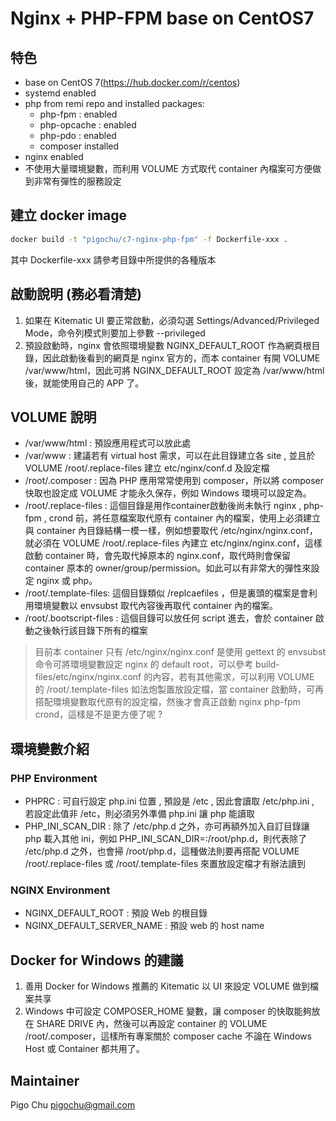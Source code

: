 Nginx + PHP-FPM base on CentOS7
===============================


## 特色 ##

- base on CentOS 7(https://hub.docker.com/r/centos)
- systemd enabled
- php from remi repo and installed packages:
  - php-fpm : enabled
  - php-opcache : enabled
  - php-pdo : enabled
  - composer installed
- nginx enabled
- 不使用大量環境變數，而利用 VOLUME 方式取代 container 內檔案可方便做到非常有彈性的服務設定

## 建立 docker image ##

```bash
docker build -t "pigochu/c7-nginx-php-fpm" -f Dockerfile-xxx .
```
其中 Dockerfile-xxx 請參考目錄中所提供的各種版本

## 啟動說明 (務必看清楚) ##

1. 如果在 Kitematic UI 要正常啟動，必須勾選 Settings/Advanced/Privileged Mode，命令列模式則要加上參數 --privileged
2. 預設啟動時，nginx 會依照環境變數 NGINX_DEFAULT_ROOT 作為網頁根目錄，因此啟動後看到的網頁是 nginx 官方的，而本 container 有開 VOLUME /var/www/html，因此可將 NGINX_DEFAULT_ROOT 設定為 /var/www/html 後，就能使用自己的 APP 了。


## VOLUME 說明 ##

- /var/www/html : 預設應用程式可以放此處
- /var/www : 建議若有 virtual host 需求，可以在此目錄建立各 site , 並且於 VOLUME /root/.replace-files 建立 etc/nginx/conf.d 及設定檔
- /root/.composer : 因為 PHP 應用常常使用到 composer，所以將 composer 快取也設定成 VOLUME 才能永久保存，例如 Windows 環境可以設定為。
- /root/.replace-files : 這個目錄是用作container啟動後尚未執行 nginx , php-fpm , crond 前，將任意檔案取代原有 container 內的檔案，使用上必須建立與 container 內目錄結構一模一樣，例如想要取代 /etc/nginx/nginx.conf，就必須在 VOLUME /root/.replace-files 內建立 etc/nginx/nginx.conf，這樣啟動 container 時，會先取代掉原本的 nginx.conf，取代時則會保留 container 原本的 owner/group/permission。如此可以有非常大的彈性來設定 nginx 或 php。
- /root/.template-files: 這個目錄類似 /replcaefiles ，但是裏頭的檔案是會利用環境變數以 envsubst 取代內容後再取代 container 內的檔案。
- /root/.bootscript-files : 這個目錄可以放任何 script 進去，會於 container 啟動之後執行該目錄下所有的檔案


> 目前本 container 只有 /etc/nginx/nginx.conf 是使用 gettext 的 envsubst 命令可將環境變數設定 nginx 的 default root，可以參考 build-files/etc/nginx/nginx.conf 的內容，若有其他需求，可以利用 VOLUME 的 /root/.template-files 如法炮製置放設定檔，當 container 啟動時，可再搭配環境變數取代原有的設定檔，然後才會真正啟動 nginx php-fpm crond，這樣是不是更方便了呢 ?

## 環境變數介紹 ##

### PHP Environment  ###

- PHPRC : 可自行設定 php.ini 位置 , 預設是 /etc , 因此會讀取 /etc/php.ini , 若設定此值非 /etc，則必須另外準備 php.ini 讓 php 能讀取
- PHP_INI_SCAN_DIR : 除了 /etc/php.d 之外，亦可再額外加入自訂目錄讓 php 載入其他 ini，例如 PHP_INI_SCAN_DIR=:/root/php.d，則代表除了 /etc/php.d 之外，也會掃 /root/php.d，這種做法則要再搭配 VOLUME /root/.replace-files 或 /root/.template-files 來置放設定檔才有辦法讀到

### NGINX Environment ###

- NGINX_DEFAULT_ROOT : 預設 Web 的根目錄
- NGINX_DEFAULT_SERVER_NAME : 預設 web 的 host name


## Docker for Windows 的建議 ##

1. 善用 Docker for Windows 推薦的 Kitematic 以 UI 來設定 VOLUME 做到檔案共享
2. Windows 中可設定 COMPOSER_HOME 變數，讓 composer 的快取能夠放在 SHARE DRIVE 內，然後可以再設定 container 的 VOLUME /root/.composer，這樣所有專案關於 composer cache 不論在 Windows Host 或 Container 都共用了。


## Maintainer ##

Pigo Chu
pigochu@gmail.com
